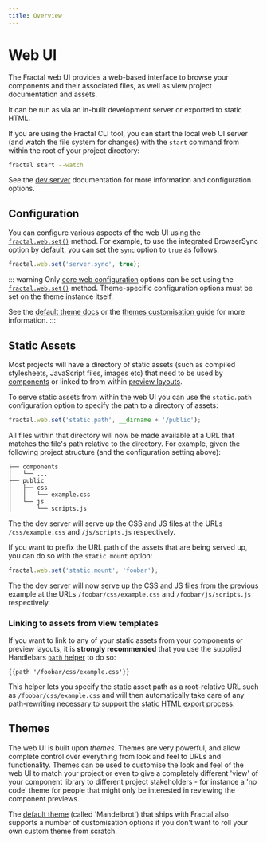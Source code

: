 ```yaml
---
title: Overview
---
```


# Web UI

The Fractal web UI provides a web-based interface to browse your components and their associated files, as well as view project documentation and assets.

It can be run as via an in-built development server or exported to static HTML.

If you are using the Fractal CLI tool, you can start the local web UI server (and watch the file system for changes) with the `start` command from within the root of your project directory:

```bash
fractal start --watch
```

See the [dev server](./development-server.html) documentation for more information and configuration options.


## Configuration

You can configure various aspects of the web UI using the [`fractal.web.set()`](../../api/endpoints/fractal-web.html#set-path-value) method. For example, to use the integrated BrowserSync option by default, you can set the `sync` option to `true` as follows:

```js
fractal.web.set('server.sync', true);
```

::: warning
Only [core web configuration](./configuration-reference.html) options can be set using the [`fractal.web.set()`](../../api/endpoints/fractal-web.html#set-path-value) method. Theme-specific configuration options must be set on the theme instance itself.

See the [default theme docs](./default-theme.html#configuration) or the [themes customisation guide](../customisation/web-themes.html) for more information.
:::

## Static Assets

Most projects will have a directory of static assets (such as compiled stylesheets, JavaScript files, images etc) that need to be used by [components](../components/) or linked to from within [preview layouts](../components/preview-layouts.html).

To serve static assets from within the web UI you can use the `static.path` configuration option to specify the path to a directory of assets:

```js
fractal.web.set('static.path', __dirname + '/public');
```

All files within that directory will now be made available at a URL that matches the file's path relative to the directory. For example, given the following project structure (and the configuration setting above):

```
├── components
│   └── ...
├── public
│   ├── css
│   │   └── example.css
│   └── js
│       └── scripts.js
```

The the dev server will serve up the CSS and JS files at the URLs `/css/example.css` and `/js/scripts.js` respectively.

If you want to prefix the URL path of the assets that are being served up, you can do so with the `static.mount` option:

```js
fractal.web.set('static.mount', 'foobar');
```

The the dev server will now serve up the CSS and JS files from the previous example at the URLs `/foobar/css/example.css` and `/foobar/js/scripts.js` respectively.

### Linking to assets from view templates

If you want to link to any of your static assets from your components or preview layouts, it is **strongly recommended** that you use the supplied Handlebars [`path` helper](../core-concepts/view-templates.html#handlebars-helpers) to do so:

```
{{path '/foobar/css/example.css'}}
```

This helper lets you specify the static asset path as a root-relative URL such as `/foobar/css/example.css` and will then automatically take care of any path-rewriting necessary to support the [static HTML export process](./exporting-static-html.html).

<!-- ### Exporting to static HTML

If you are using the static HTML export functionality, asset paths need to be amended for the export to ensure that relative paths -->


## Themes

The web UI is built upon *themes*. Themes are very powerful, and allow complete control over everything from look and feel to URLs and functionality. Themes can be used to customise the look and feel of the web UI to match your project or even to give a completely different 'view' of your component library to different project stakeholders - for instance a 'no code' theme for people that might only be interested in reviewing the component previews.

The [default theme](./default-theme.html) (called 'Mandelbrot') that ships with Fractal also supports a number of customisation options if you don't want to roll your own custom theme from scratch.

<!--

## Local development server

## Exporting to static HTML

## Static Assets

-->
